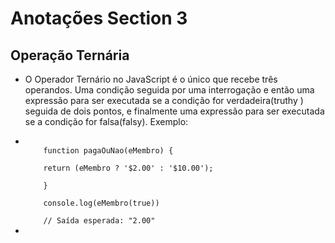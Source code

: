 # Anotações Section 3
## Operação Ternária

- O Operador Ternário no JavaScript é o único  que recebe três operandos. Uma condição seguida por uma interrogação e então uma expressão para ser executada se a condição for verdadeira(truthy ) seguida de dois pontos, e finalmente uma expressão para ser executada se a condição for falsa(falsy). Exemplo:
-   <code>
        function pagaOuNao(eMembro) {                           <br>
        return (eMembro ? '$2.00' : '$10.00');                  <br>
        }                                                       <br>
        console.log(eMembro(true))                              <br>
        // Saída esperada: "2.00"
    </code>
-   <code>
        
    </code>